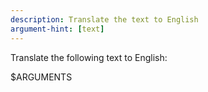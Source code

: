 ```yaml
---
description: Translate the text to English
argument-hint: [text]
---
```


Translate the following text to English:

$ARGUMENTS
